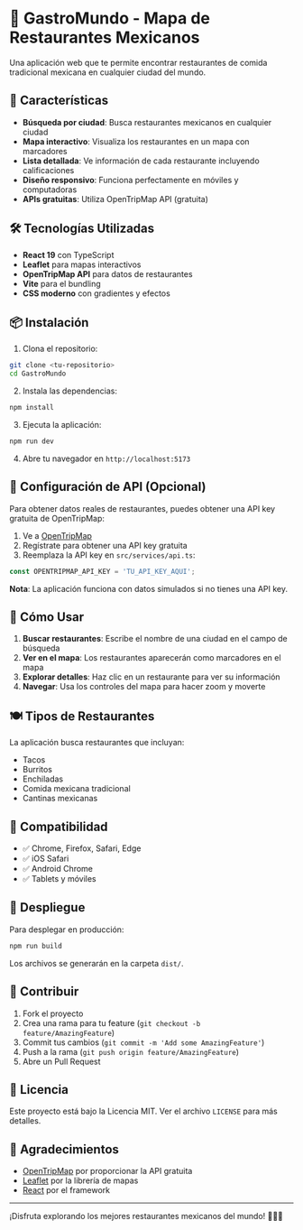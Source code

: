# 🌮 GastroMundo - Mapa de Restaurantes Mexicanos

Una aplicación web que te permite encontrar restaurantes de comida tradicional mexicana en cualquier ciudad del mundo.

## 🚀 Características

- **Búsqueda por ciudad**: Busca restaurantes mexicanos en cualquier ciudad
- **Mapa interactivo**: Visualiza los restaurantes en un mapa con marcadores
- **Lista detallada**: Ve información de cada restaurante incluyendo calificaciones
- **Diseño responsivo**: Funciona perfectamente en móviles y computadoras
- **APIs gratuitas**: Utiliza OpenTripMap API (gratuita)

## 🛠️ Tecnologías Utilizadas

- **React 19** con TypeScript
- **Leaflet** para mapas interactivos
- **OpenTripMap API** para datos de restaurantes
- **Vite** para el bundling
- **CSS moderno** con gradientes y efectos

## 📦 Instalación

1. Clona el repositorio:
```bash
git clone <tu-repositorio>
cd GastroMundo
```

2. Instala las dependencias:
```bash
npm install
```

3. Ejecuta la aplicación:
```bash
npm run dev
```

4. Abre tu navegador en `http://localhost:5173`

## 🔑 Configuración de API (Opcional)

Para obtener datos reales de restaurantes, puedes obtener una API key gratuita de OpenTripMap:

1. Ve a [OpenTripMap](https://opentripmap.io/)
2. Regístrate para obtener una API key gratuita
3. Reemplaza la API key en `src/services/api.ts`:
```typescript
const OPENTRIPMAP_API_KEY = 'TU_API_KEY_AQUI';
```

**Nota**: La aplicación funciona con datos simulados si no tienes una API key.

## 🎯 Cómo Usar

1. **Buscar restaurantes**: Escribe el nombre de una ciudad en el campo de búsqueda
2. **Ver en el mapa**: Los restaurantes aparecerán como marcadores en el mapa
3. **Explorar detalles**: Haz clic en un restaurante para ver su información
4. **Navegar**: Usa los controles del mapa para hacer zoom y moverte

## 🍽️ Tipos de Restaurantes

La aplicación busca restaurantes que incluyan:
- Tacos
- Burritos
- Enchiladas
- Comida mexicana tradicional
- Cantinas mexicanas

## 📱 Compatibilidad

- ✅ Chrome, Firefox, Safari, Edge
- ✅ iOS Safari
- ✅ Android Chrome
- ✅ Tablets y móviles

## 🚀 Despliegue

Para desplegar en producción:

```bash
npm run build
```

Los archivos se generarán en la carpeta `dist/`.

## 🤝 Contribuir

1. Fork el proyecto
2. Crea una rama para tu feature (`git checkout -b feature/AmazingFeature`)
3. Commit tus cambios (`git commit -m 'Add some AmazingFeature'`)
4. Push a la rama (`git push origin feature/AmazingFeature`)
5. Abre un Pull Request

## 📄 Licencia

Este proyecto está bajo la Licencia MIT. Ver el archivo `LICENSE` para más detalles.

## 🙏 Agradecimientos

- [OpenTripMap](https://opentripmap.io/) por proporcionar la API gratuita
- [Leaflet](https://leafletjs.com/) por la librería de mapas
- [React](https://reactjs.org/) por el framework

---

¡Disfruta explorando los mejores restaurantes mexicanos del mundo! 🌮🇲🇽
